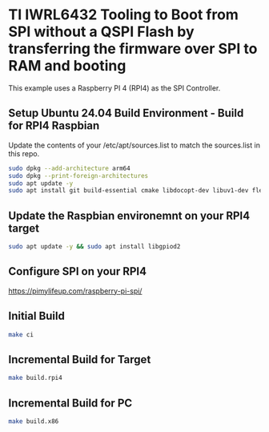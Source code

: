 # TI IWRL6432 Tooling to Boot from SPI without a QSPI Flash by transferring the firmware over SPI to RAM and booting
This example uses a Raspberry PI 4 (RPI4) as the SPI Controller.

## Setup Ubuntu 24.04 Build Environment - Build for RPI4 Raspbian
Update the contents of your /etc/apt/sources.list to match the sources.list in this repo.

```bash
sudo dpkg --add-architecture arm64
sudo dpkg --print-foreign-architectures
sudo apt update -y
sudo apt install git build-essential cmake libdocopt-dev libuv1-dev flex bison libgtest-dev spi-tools gcc-11-aarch64-linux-gnu g++-11-aarch64-linux-gnu libgpiod-dev libgpiod-dev:arm64 libz-dev:arm64
```

## Update the Raspbian environemnt on your RPI4 target
```bash
sudo apt update -y && sudo apt install libgpiod2
```

## Configure SPI on your RPI4
https://pimylifeup.com/raspberry-pi-spi/


## Initial Build
```bash
make ci
```

## Incremental Build for Target
```bash
make build.rpi4
```

## Incremental Build for PC
```bash
make build.x86
```
